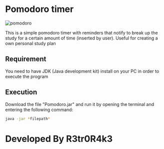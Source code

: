 # Pomodoro timer

![pomodoro](https://user-images.githubusercontent.com/94828984/231502396-62689983-928c-432f-bee1-ff64f723b864.png)

This is a simple pomodoro timer with reminders that notify to break up the study for a certain amount of time (inserted by user). Useful for creating a own personal
study plan

## Requirement

You need to have JDK (Java development kit) install on your PC in order to execute the program

## Execution

Download the file "Pomodoro.jar" and run it by opening the terminal and entering the following command:

```bash
java -jar *filepath*
```

# Developed By R3tr0R4k3
